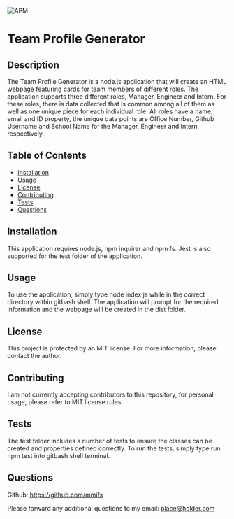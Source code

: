 ![APM](https://img.shields.io/apm/l/vim-mode?style=plastic)
# Team Profile Generator 

## Description

The Team Profile Generator is a node.js application that will create an HTML webpage featuring cards for team members of different roles. The application supports three different roles, Manager, Engineer and Intern. For these roles, there is data collected that is common among all of them as well as one unique piece for each individual role. All roles have a name, email and ID property, the unique data points are Office Number, Github Username and School Name for the Manager, Engineer and Intern respectively.

## Table of Contents

* [Installation](#installation)
* [Usage](#usage)
* [License](#license)
* [Contributing](#contributing)
* [Tests](#tests)
* [Questions](#questions)


## Installation

This application requires node.js, npm inquirer and npm fs. Jest is also supported for the test folder of the application.


## Usage

To use the application, simply type node index.js while in the correct directory within gitbash shell. The application will prompt for the required information and the webpage will be created in the dist folder.


## License

This project is protected by an MIT license. For more information, please contact the author.


## Contributing

I am not currently accepting contributors to this repository, for personal usage, please refer to MIT license rules.


## Tests

The test folder includes a number of tests to ensure the classes can be created and properties defined correctly. To run the tests, simply type run npm test into gitbash shell terminal.


## Questions

Github: https://github.com/mmifs

Please forward any additional questions to my email: place@holder.com